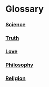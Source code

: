 # Glossary

### [Science](Science)

### [Truth](Truth)

### [Love](Love)

### [Philosophy](Philosophy)

### [Religion](Religion)
